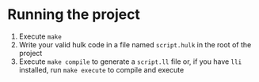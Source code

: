 # Running the project

1. Execute `make`
2. Write your valid hulk code in a file named `script.hulk` in the root of the project
3. Execute `make compile` to generate a `script.ll` file or, if you have `lli` installed, run `make execute` to compile and execute


